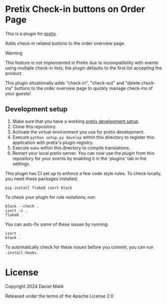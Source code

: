 # Pretix Check-in buttons on Order Page

This is a plugin for [pretix](https://github.com/pretix/pretix).

Adds check-in related buttons to the order overview page.

> [!WARNING]  
> This feature is not implemented in Pretix due to incompatibility with events using multiple check-in lists; the plugin defaults to the first list accepting the product.

This plugin situationally adds "check-in", "check-out" and "delete check-ins" buttons to the order overview page to quickly manage check-ins of your guests!

## Development setup

1.  Make sure that you have a working [pretix development
    setup](https://docs.pretix.eu/en/latest/development/setup.html).
2.  Clone this repository.
3.  Activate the virtual environment you use for pretix development.
4.  Execute `python setup.py develop` within this directory to register
    this application with pretix's plugin registry.
5.  Execute `make` within this directory to compile translations.
6.  Restart your local pretix server. You can now use the plugin from
    this repository for your events by enabling it in the 'plugins' tab
    in the settings.

This plugin has CI set up to enforce a few code style rules. To check
locally, you need these packages installed:

    pip install flake8 isort black

To check your plugin for rule violations, run:

    black --check .
    isort -c .
    flake8 .

You can auto-fix some of these issues by running:

    isort .
    black .

To automatically check for these issues before you commit, you can run
`.install-hooks`.

# License

Copyright 2024 Daniel Malik

Released under the terms of the Apache License 2.0
